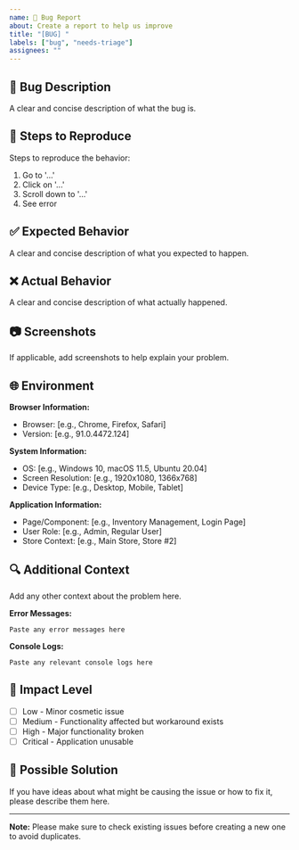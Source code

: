 ```yaml
---
name: 🐛 Bug Report
about: Create a report to help us improve
title: "[BUG] "
labels: ["bug", "needs-triage"]
assignees: ""
---
```


## 🐛 Bug Description

A clear and concise description of what the bug is.

## 🔄 Steps to Reproduce

Steps to reproduce the behavior:

1. Go to '...'
2. Click on '...'
3. Scroll down to '...'
4. See error

## ✅ Expected Behavior

A clear and concise description of what you expected to happen.

## ❌ Actual Behavior

A clear and concise description of what actually happened.

## 📷 Screenshots

If applicable, add screenshots to help explain your problem.

## 🌐 Environment

**Browser Information:**

- Browser: [e.g., Chrome, Firefox, Safari]
- Version: [e.g., 91.0.4472.124]

**System Information:**

- OS: [e.g., Windows 10, macOS 11.5, Ubuntu 20.04]
- Screen Resolution: [e.g., 1920x1080, 1366x768]
- Device Type: [e.g., Desktop, Mobile, Tablet]

**Application Information:**

- Page/Component: [e.g., Inventory Management, Login Page]
- User Role: [e.g., Admin, Regular User]
- Store Context: [e.g., Main Store, Store #2]

## 🔍 Additional Context

Add any other context about the problem here.

**Error Messages:**

```
Paste any error messages here
```

**Console Logs:**

```
Paste any relevant console logs here
```

## 🚨 Impact Level

- [ ] Low - Minor cosmetic issue
- [ ] Medium - Functionality affected but workaround exists
- [ ] High - Major functionality broken
- [ ] Critical - Application unusable

## 🔧 Possible Solution

If you have ideas about what might be causing the issue or how to fix it, please describe them here.

---

**Note:** Please make sure to check existing issues before creating a new one to avoid duplicates.
